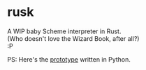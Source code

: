 # rusk

A WIP baby Scheme interpreter in Rust.  
(Who doesn't love the Wizard Book, after all?)  
:P

PS: Here's the [prototype] written in Python.  

[prototype]: https://github.com/rami3l/rx_rs_prototype
